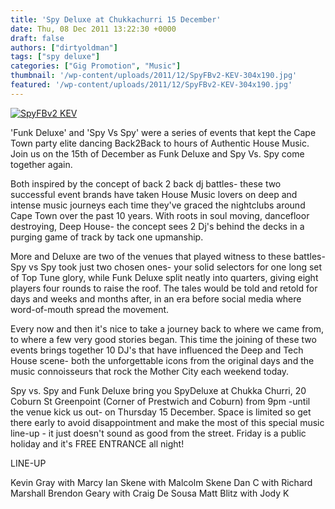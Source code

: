 ```yaml
---
title: 'Spy Deluxe at Chukkachurri 15 December'
date: Thu, 08 Dec 2011 13:22:30 +0000
draft: false
authors: ["dirtyoldman"]
tags: ["spy deluxe"]
categories: ["Gig Promotion", "Music"]
thumbnail: '/wp-content/uploads/2011/12/SpyFBv2-KEV-304x190.jpg'
featured: '/wp-content/uploads/2011/12/SpyFBv2-KEV-304x190.jpg'
---
```


[![](/wp-content/uploads/2011/12/SpyFBv2-KEV-580x1024.jpg "SpyFBv2 KEV")](/2011/12/08/spy-deluxe-at-chukkachurri-15-december/spyfbv2-kev/)

'Funk Deluxe' and 'Spy Vs Spy' were a series of events that kept the Cape Town party elite dancing Back2Back to hours of Authentic House Music. Join us on the 15th of December as Funk Deluxe and Spy Vs. Spy come together again.

Both inspired by the concept of back 2 back dj battles- these two successful event brands have taken House Music lovers on deep and intense music journeys each time they've graced the nightclubs around Cape Town over the past 10 years. With roots in soul moving, dancefloor destroying, Deep House- the concept sees 2 Dj's behind the decks in a purging game of track by tack one upmanship.

More and Deluxe are two of the venues that played witness to these battles- Spy vs Spy took just two chosen ones- your solid selectors for one long set of Top Tune glory, while Funk Deluxe split neatly into quarters, giving eight players four rounds to raise the roof. The tales would be told and retold for days and weeks and months after, in an era before social media where word-of-mouth spread the movement.

Every now and then it's nice to take a journey back to where we came from, to where a few very good stories began. This time the joining of these two events brings together 10 DJ's that have influenced the Deep and Tech House scene- both the unforgettable icons from the original days and the music connoisseurs that rock the Mother City each weekend today.

Spy vs. Spy and Funk Deluxe bring you SpyDeluxe at Chukka Churri, 20 Coburn St Greenpoint (Corner of Prestwich and Coburn) from 9pm -until the venue kick us out- on Thursday 15 December. Space is limited so get there early to avoid disappointment and make the most of this special music line-up - it just doesn't sound as good from the street. Friday is a public holiday and it's FREE ENTRANCE all night!

LINE-UP

Kevin Gray with Marcy Ian Skene with Malcolm Skene Dan C with Richard Marshall Brendon Geary with Craig De Sousa Matt Blitz with Jody K